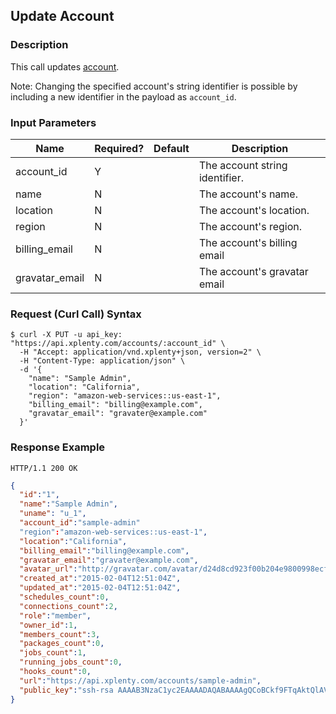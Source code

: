 ## Update Account

### Description
This call updates [account](https://github.com/xplenty/xplenty-api-doc-v2/blob/master/resources/account.md).

Note: Changing the specified account's string identifier is possible by including a new identifier in the payload as `account_id`.

### Input Parameters

|Name|Required?|Default|Description|
|----|---------|-------|-----------|
account_id|Y| |The account string identifier.
name|N| |The account's name.
location|N| |The account's location.
region|N| |The account's region.
billing_email|N| |The account's billing email
gravatar_email|N| |The account's gravatar email

### Request (Curl Call) Syntax
```shell
$ curl -X PUT -u api_key: "https://api.xplenty.com/accounts/:account_id" \
  -H "Accept: application/vnd.xplenty+json, version=2" \
  -H "Content-Type: application/json" \
  -d '{
    "name": "Sample Admin",
    "location": "California",
    "region": "amazon-web-services::us-east-1",
    "billing_email": "billing@example.com",
    "gravatar_email": "gravater@example.com"
  }'
```

### Response Example
```HTTP
HTTP/1.1 200 OK
```

```json
{
  "id":"1",
  "name":"Sample Admin",
  "uname": "u_1",
  "account_id":"sample-admin"
  "region":"amazon-web-services::us-east-1",
  "location":"California",
  "billing_email":"billing@example.com",
  "gravatar_email":"gravater@example.com",
  "avatar_url":"http://gravatar.com/avatar/d24d8cd923f00b204e9800998ecf8427e.png?d=retro&s=140",
  "created_at":"2015-02-04T12:51:04Z",
  "updated_at":"2015-02-04T12:51:04Z",
  "schedules_count":0,
  "connections_count":2,
  "role":"member",
  "owner_id":1,
  "members_count":3,
  "packages_count":0,
  "jobs_count":1,
  "running_jobs_count":0,
  "hooks_count":0,
  "url":"https://api.xplenty.com/accounts/sample-admin",
  "public_key":"ssh-rsa AAAAB3NzaC1yc2EAAAADAQABAAAAgQCoBCkf9FTqAktQlAVLPAC7eMftuaAcxKtPwPPK/mwEAF0Xx7s0AgbsYws8MTsZyMic3aQxDMDn0gZYPOO6ws9+Fk51dBXCWVTgJMB7a01RdmHOV6nX4VNKnc5NRfB8bM8hvWm1UoeIUW6EAsFFiXlwnkLHcodjTjt/LxCXGZftjw== admin@example.com"
}
```
